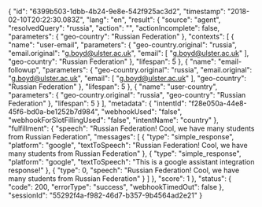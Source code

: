 {
  "id": "6399b503-1dbb-4b24-9e8e-542f925ac3d2",
  "timestamp": "2018-02-10T20:22:30.083Z",
  "lang": "en",
  "result": {
    "source": "agent",
    "resolvedQuery": "russia",
    "action": "",
    "actionIncomplete": false,
    "parameters": {
      "geo-country": "Russian Federation"
    },
    "contexts": [
      {
        "name": "user-email",
        "parameters": {
          "geo-country.original": "russia",
          "email.original": "g.boyd@ulster.ac.uk",
          "email": [
            "g.boyd@ulster.ac.uk"
          ],
          "geo-country": "Russian Federation"
        },
        "lifespan": 5
      },
      {
        "name": "email-followup",
        "parameters": {
          "geo-country.original": "russia",
          "email.original": "g.boyd@ulster.ac.uk",
          "email": [
            "g.boyd@ulster.ac.uk"
          ],
          "geo-country": "Russian Federation"
        },
        "lifespan": 5
      },
      {
        "name": "user-country",
        "parameters": {
          "geo-country.original": "russia",
          "geo-country": "Russian Federation"
        },
        "lifespan": 5
      }
    ],
    "metadata": {
      "intentId": "f28e050a-44e8-45f6-bd0a-be1252b7d984",
      "webhookUsed": "false",
      "webhookForSlotFillingUsed": "false",
      "intentName": "country"
    },
    "fulfillment": {
      "speech": "Russian Federation! Cool, we have many students from Russian Federation",
      "messages": [
        {
          "type": "simple_response",
          "platform": "google",
          "textToSpeech": "Russian Federation! Cool, we have many students from Russian Federation"
        },
        {
          "type": "simple_response",
          "platform": "google",
          "textToSpeech": "This is a google assistant integration response!"
        },
        {
          "type": 0,
          "speech": "Russian Federation! Cool, we have many students from Russian Federation"
        }
      ]
    },
    "score": 1
  },
  "status": {
    "code": 200,
    "errorType": "success",
    "webhookTimedOut": false
  },
  "sessionId": "55292f4a-f982-46d7-b357-9b4564ad2e21"
}
